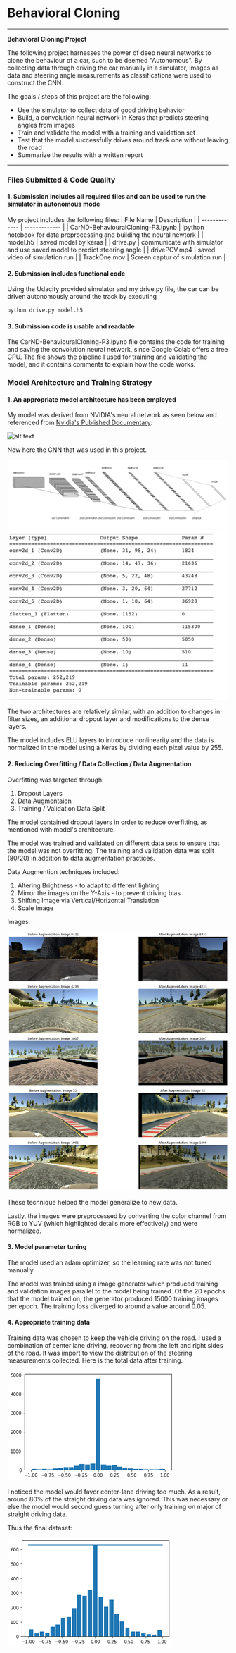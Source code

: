 # **Behavioral Cloning** 
---

**Behavioral Cloning Project**

The following project harnesses the power of deep neural networks to clone the behaviour of a car, such to be deemed "Autonomous". By collecting data through driving the car manually in a simulator, images as data and steering angle measurements as classifications were used to construct the CNN.

The goals / steps of this project are the following:
* Use the simulator to collect data of good driving behavior
* Build, a convolution neural network in Keras that predicts steering angles from images
* Train and validate the model with a training and validation set
* Test that the model successfully drives around track one without leaving the road
* Summarize the results with a written report

---
### Files Submitted & Code Quality

#### 1. Submission includes all required files and can be used to run the simulator in autonomous mode

My project includes the following files:
| File Name | Description |
| ------------- | ------------- |
| CarND-BehaviouralCloning-P3.ipynb | ipython notebook for data preprocessing and building the neural newtork |
| model.h5  | saved model by keras  |
| drive.py  | communicate with simulator and use saved model to predict steering angle  |
| drivePOV.mp4  | saved video of simulation run  |
| TrackOne.mov | Screen captur of simulation run |


#### 2. Submission includes functional code
Using the Udacity provided simulator and my drive.py file, the car can be driven autonomously around the track by executing 
```sh
python drive.py model.h5
```

#### 3. Submission code is usable and readable

The CarND-BehaviouralCloning-P3.ipynb file contains the code for training and saving the convolution neural network, since Google Colab offers a free GPU. The file shows the pipeline I used for training and validating the model, and it contains comments to explain how the code works.

### Model Architecture and Training Strategy

#### 1. An appropriate model architecture has been employed

My model was derived from NVIDIA's neural network as seen below and referenced from [Nvidia's Published Documentary](http://images.nvidia.com/content/tegra/automotive/images/2016/solutions/pdf/end-to-end-dl-using-px.pdf):

![alt text](https://github.com/navoshta/behavioral-cloning/raw/master/images/model.png)

Now here the CNN that was used in this project.

![alt text](IMG_for_README/nn.png)
![alt text](IMG_for_README/model.png)



The two architectures are relatively similar, with an addition to changes in filter sizes, an additional dropout layer and modifications to the dense layers.


The model includes ELU layers to introduce nonlinearity and the data is normalized in the model using a Keras by dividing each pixel value by 255. 

#### 2. Reducing Overfitting / Data Collection / Data Augmentation

Overfitting was targeted through:
1. Dropout Layers
2. Data Augmentaion
3. Training / Validation Data Split

The model contained dropout layers in order to reduce overfitting, as mentioned with model's architecture.

The model was trained and validated on different data sets to ensure that the model was not overfitting. The training and validation data was split (80/20) in addition to data augmentation practices.

Data Augmention techniques included:
1. Altering Brightness - to adapt to different lighting
2. Mirror the images on the Y-Axis - to prevent driving bias
3. Shifting Image via Vertical/Horizontal Translation
4. Scale Image

Images:

![alt text](IMG_for_README/augmentaion.png)

These technique helped the model generalize to new data.

Lastly, the images were preprocessed by converting the color channel from RGB to YUV (which highlighted details more effectively) and were normalized.

#### 3. Model parameter tuning

The model used an adam optimizer, so the learning rate was not tuned manually.

The model was trained using a image generator which produced training and validation images parallel to the model being trained. Of the 20 epochs that the model trained on, the generator produced 15000 training images per epoch. The training loss diverged to around a value around 0.05.

#### 4. Appropriate training data

Training data was chosen to keep the vehicle driving on the road. I used a combination of center lane driving, recovering from the left and right sides of the road. It was import to view the distribution of the steering measurements collected. Here is the total data after training.

![alt text](IMG_for_README/datadistribution.png)

I noticed the model would favor center-lane driving too much. As a result, around 80% of the straight driving data was ignored. This was necessary or else the model would second guess turning after only training on major of straight driving data. 

Thus the final dataset: 

![alt text](IMG_for_README/datadistributionafter.png)

